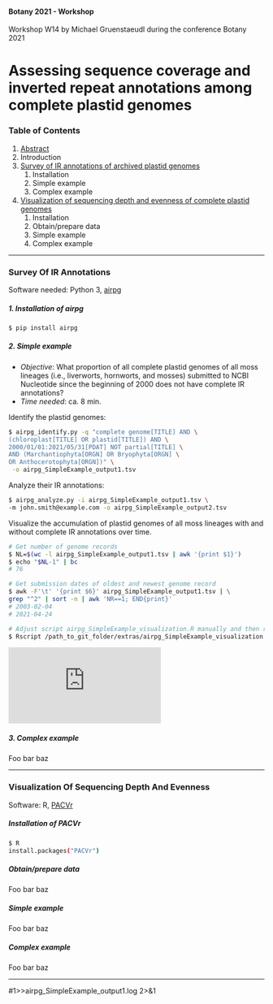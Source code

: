 #### Botany 2021 - Workshop
Workshop W14 by Michael Gruenstaeudl during the conference Botany 2021

# Assessing sequence coverage and inverted repeat annotations among complete plastid genomes

### Table of Contents
1. [Abstract](https://github.com/michaelgruenstaeudl/Botany2021_Workshop/doc/abstract.md)
2. Introduction
3. [Survey of IR annotations of archived plastid genomes](#survey-of-ir-annotations)
      1. Installation
      2. Simple example
      3. Complex example
3. [Visualization of sequencing depth and evenness of complete plastid genomes](#visualization-of-sequencing-depth-and-evenness)
      1. Installation
      2. Obtain/prepare data
      3. Simple example
      4. Complex example

---

### Survey Of IR Annotations
Software needed: Python 3, [airpg](https://pypi.org/project/airpg/)

##### 1. Installation of airpg
```bash
$ pip install airpg
```
##### 2. Simple example
+ _Objective_: What proportion of all complete plastid genomes of all moss lineages (i.e., liverworts, hornworts, and mosses) submitted to NCBI Nucleotide since the beginning of 2000 does not have complete IR annotations?<br>
+ _Time needed_: ca. 8 min.

Identify the plastid genomes:
```bash
$ airpg_identify.py -q "complete genome[TITLE] AND \
(chloroplast[TITLE] OR plastid[TITLE]) AND \
2000/01/01:2021/05/31[PDAT] NOT partial[TITLE] \
AND (Marchantiophyta[ORGN] OR Bryophyta[ORGN] \
OR Anthocerotophyta[ORGN])" \
 -o airpg_SimpleExample_output1.tsv
 ```

Analyze their IR annotations:
 ```bash
 $ airpg_analyze.py -i airpg_SimpleExample_output1.tsv \
 -m john.smith@example.com -o airpg_SimpleExample_output2.tsv
  ```

Visualize the accumulation of plastid genomes of all moss lineages with and without complete IR annotations over time.
```bash
# Get number of genome records
$ NL=$(wc -l airpg_SimpleExample_output1.tsv | awk '{print $1}')
$ echo "$NL-1" | bc
# 76

# Get submission dates of oldest and newest genome record
$ awk -F'\t' '{print $6}' airpg_SimpleExample_output1.tsv | \
grep "^2" | sort -n | awk 'NR==1; END{print}'
# 2003-02-04
# 2021-04-24

# Adjust script airpg_SimpleExample_visualization.R manually and then run
$ Rscript /path_to_git_folder/extras/airpg_SimpleExample_visualization.R
 ```

![](https://github.com/michaelgruenstaeudl/Botany2021_Workshop/extras/airpg_SimpleExample_visualization.pdf)

##### 3. Complex example
Foo bar baz

---

### Visualization Of Sequencing Depth And Evenness
Software: R, [PACVr](https://cran.r-project.org/package=PACVr)

##### Installation of PACVr
```bash
$ R
install.packages("PACVr")
```
##### Obtain/prepare data
Foo bar baz

##### Simple example
Foo bar baz

##### Complex example
Foo bar baz

---

#1>>airpg_SimpleExample_output1.log 2>&1

